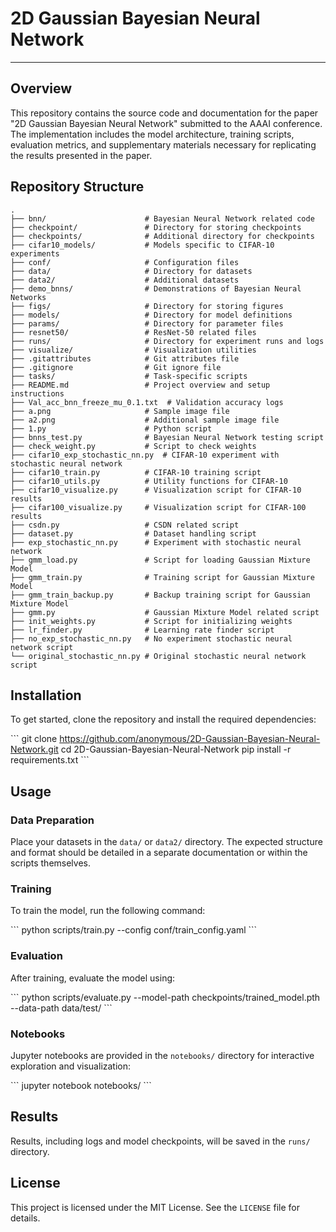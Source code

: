# 2D Gaussian Bayesian Neural Network

---

## Overview

This repository contains the source code and documentation for the paper "2D Gaussian Bayesian Neural Network" submitted to the AAAI conference. The implementation includes the model architecture, training scripts, evaluation metrics, and supplementary materials necessary for replicating the results presented in the paper.

## Repository Structure

```plaintext
.
├── bnn/                      # Bayesian Neural Network related code
├── checkpoint/               # Directory for storing checkpoints
├── checkpoints/              # Additional directory for checkpoints
├── cifar10_models/           # Models specific to CIFAR-10 experiments
├── conf/                     # Configuration files
├── data/                     # Directory for datasets
├── data2/                    # Additional datasets
├── demo_bnns/                # Demonstrations of Bayesian Neural Networks
├── figs/                     # Directory for storing figures
├── models/                   # Directory for model definitions
├── params/                   # Directory for parameter files
├── resnet50/                 # ResNet-50 related files
├── runs/                     # Directory for experiment runs and logs
├── visualize/                # Visualization utilities
├── .gitattributes            # Git attributes file
├── .gitignore                # Git ignore file
├── tasks/                    # Task-specific scripts
├── README.md                 # Project overview and setup instructions
├── Val_acc_bnn_freeze_mu_0.1.txt  # Validation accuracy logs
├── a.png                     # Sample image file
├── a2.png                    # Additional sample image file
├── 1.py                      # Python script
├── bnns_test.py              # Bayesian Neural Network testing script
├── check_weight.py           # Script to check weights
├── cifar10_exp_stochastic_nn.py  # CIFAR-10 experiment with stochastic neural network
├── cifar10_train.py          # CIFAR-10 training script
├── cifar10_utils.py          # Utility functions for CIFAR-10
├── cifar10_visualize.py      # Visualization script for CIFAR-10 results
├── cifar100_visualize.py     # Visualization script for CIFAR-100 results
├── csdn.py                   # CSDN related script
├── dataset.py                # Dataset handling script
├── exp_stochastic_nn.py      # Experiment with stochastic neural network
├── gmm_load.py               # Script for loading Gaussian Mixture Model
├── gmm_train.py              # Training script for Gaussian Mixture Model
├── gmm_train_backup.py       # Backup training script for Gaussian Mixture Model
├── gmm.py                    # Gaussian Mixture Model related script
├── init_weights.py           # Script for initializing weights
├── lr_finder.py              # Learning rate finder script
├── no_exp_stochastic_nn.py   # No experiment stochastic neural network script
└── original_stochastic_nn.py # Original stochastic neural network script
```

## Installation

To get started, clone the repository and install the required dependencies:

\```
git clone https://github.com/anonymous/2D-Gaussian-Bayesian-Neural-Network.git
cd 2D-Gaussian-Bayesian-Neural-Network
pip install -r requirements.txt
\```

## Usage

### Data Preparation

Place your datasets in the `data/` or `data2/` directory. The expected structure and format should be detailed in a separate documentation or within the scripts themselves.

### Training

To train the model, run the following command:

\```
python scripts/train.py --config conf/train_config.yaml
\```

### Evaluation

After training, evaluate the model using:

\```
python scripts/evaluate.py --model-path checkpoints/trained_model.pth --data-path data/test/
\```

### Notebooks

Jupyter notebooks are provided in the `notebooks/` directory for interactive exploration and visualization:

\```
jupyter notebook notebooks/
\```

## Results

Results, including logs and model checkpoints, will be saved in the `runs/` directory.

## License

This project is licensed under the MIT License. See the `LICENSE` file for details.
